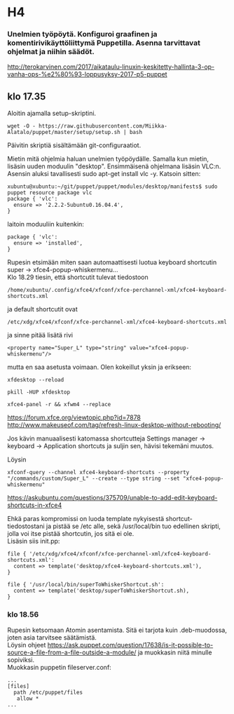 # H4
### Unelmien työpöytä. Konfiguroi graafinen ja komentirivikäyttöliittymä Puppetilla. Asenna tarvittavat ohjelmat ja niihin säädöt.  
http://terokarvinen.com/2017/aikataulu-linuxin-keskitetty-hallinta-3-op-vanha-ops-%e2%80%93-loppusyksy-2017-p5-puppet
## klo 17.35
Aloitin ajamalla setup-skriptini.
```
wget -O - https://raw.githubusercontent.com/Miikka-Alatalo/puppet/master/setup/setup.sh | bash
```
Päivitin skriptiä sisältämään git-configuraatiot.  
  
Mietin mitä ohjelmia haluan unelmien työpöydälle. Samalla kun mietin, lisäsin uuden moduulin "desktop". Ensimmäisenä ohjelmana lisäsin VLC:n.  
Asensin aluksi tavallisesti sudo apt-get install vlc -y. Katsoin sitten:
```
xubuntu@xubuntu:~/git/puppet/puppet/modules/desktop/manifests$ sudo puppet resource package vlc
package { 'vlc':
  ensure => '2.2.2-5ubuntu0.16.04.4',
}
```
laitoin moduuliin kuitenkin:
```
package { 'vlc':
  ensure => 'installed',
}
```
Rupesin etsimään miten saan automaattisesti luotua keyboard shortcutin super -> xfce4-popup-whiskermenu...  
Klo 18.29 tiesin, että shortcutit tulevat tiedostoon
```
/home/xubuntu/.config/xfce4/xfconf/xfce-perchannel-xml/xfce4-keyboard-shortcuts.xml
```
ja default shortcutit ovat
```
/etc/xdg/xfce4/xfconf/xfce-perchannel-xml/xfce4-keyboard-shortcuts.xml
```
ja sinne pitää lisätä rivi
```
<property name="Super_L" type="string" value="xfce4-popup-whiskermenu"/>
```
mutta en saa asetusta voimaan. Olen kokeillut yksin ja erikseen:
```
xfdesktop --reload

pkill -HUP xfdesktop

xfce4-panel -r && xfwm4 --replace
```
https://forum.xfce.org/viewtopic.php?id=7878  
http://www.makeuseof.com/tag/refresh-linux-desktop-without-rebooting/  
  
Jos kävin manuaalisesti katomassa shortcutteja Settings manager -> keyboard -> Application shortcuts ja suljin sen, hävisi tekemäni muutos.  

Löysin 
```
xfconf-query --channel xfce4-keyboard-shortcuts --property "/commands/custom/Super_L" --create --type string --set "xfce4-popup-whiskermenu"
```
https://askubuntu.com/questions/375709/unable-to-add-edit-keyboard-shortcuts-in-xfce4  
  
Ehkä paras kompromissi on luoda template nykyisestä shortcut-tiedostostani ja pistää se /etc alle, sekä /usr/local/bin tuo edellinen skripti, jolla voi itse pistää shortcutin, jos sitä ei ole.  
Lisäsin siis init.pp:
```
file { '/etc/xdg/xfce4/xfconf/xfce-perchannel-xml/xfce4-keyboard-shortcuts.xml':
  content => template('desktop/xfce4-keyboard-shortcuts.xml'),
}

file { '/usr/local/bin/superToWhiskerShortcut.sh':
  content => template('desktop/superToWhiskerShortcut.sh),
}
```
  
### klo 18.56

Rupesin ketsomaan Atomin asentamista. Sitä ei tarjota kuin .deb-muodossa, joten asia tarvitsee säätämistä.  
Löysin ohjeet https://ask.puppet.com/question/17638/is-it-possible-to-source-a-file-from-a-file-outside-a-module/ ja muokkasin niitä minulle sopiviksi.  
Muokkasin puppetin fileserver.conf:
```
...
[files]
  path /etc/puppet/files
   allow *
...
```
